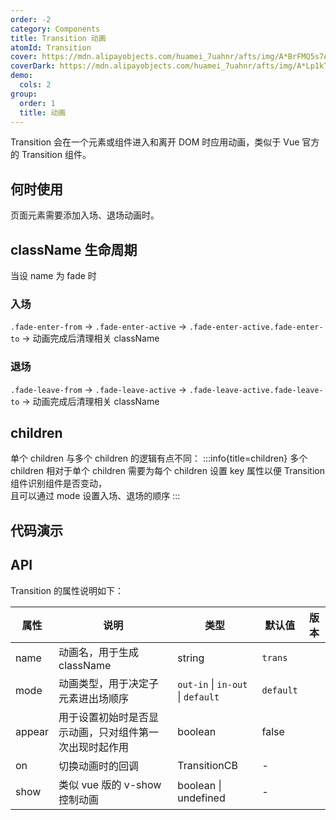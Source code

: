 ```yaml
---
order: -2
category: Components
title: Transition 动画
atomId: Transition
cover: https://mdn.alipayobjects.com/huamei_7uahnr/afts/img/A*BrFMQ5s7AAQAAAAAAAAAAAAADrJ8AQ/original
coverDark: https://mdn.alipayobjects.com/huamei_7uahnr/afts/img/A*Lp1kTYmSsgoAAAAAAAAAAAAADrJ8AQ/original
demo:
  cols: 2
group:
  order: 1
  title: 动画
---
```


Transition 会在一个元素或组件进入和离开 DOM 时应用动画，类似于 Vue 官方的 Transition 组件。

## 何时使用

页面元素需要添加入场、退场动画时。

## className 生命周期

当设 name 为 fade 时

### 入场

`.fade-enter-from` -> `.fade-enter-active` -> `.fade-enter-active.fade-enter-to` -> 动画完成后清理相关 className

### 退场

`.fade-leave-from` -> `.fade-leave-active` -> `.fade-leave-active.fade-leave-to` -> 动画完成后清理相关 className

## children

单个 children 与多个 children 的逻辑有点不同：
:::info{title=children}
多个 children 相对于单个 children 需要为每个 children 设置 key 属性以便 Transition 组件识别组件是否变动，  
且可以通过 mode 设置入场、退场的顺序
:::

## 代码演示

<!-- prettier-ignore -->
<code src="./demo/all.tsx"></code>
<code src="./demo/basic.tsx"></code>
<code src="./demo/appear.tsx"></code>
<code src="./demo/mode.tsx"></code>
<code src="./demo/on.tsx"></code>
<code src="./demo/adpter.tsx"></code>
<code src="./demo/input.tsx"></code>
<code src="./demo/show.tsx"></code>
<code src="./demo/expired.tsx"></code>
<code src="./demo/show-appear.tsx"></code>
<code src="./demo/animation.tsx"></code>

## API

Transition 的属性说明如下：

| 属性   | 说明                                                   | 类型                              | 默认值    | 版本 |
| ------ | ------------------------------------------------------ | --------------------------------- | --------- | ---- |
| name   | 动画名，用于生成 className                             | string                            | `trans`   |      |
| mode   | 动画类型，用于决定子元素进出场顺序                     | `out-in` \| `in-out` \| `default` | `default` |      |
| appear | 用于设置初始时是否显示动画，只对组件第一次出现时起作用 | boolean                           | false     |
| on     | 切换动画时的回调                                       | TransitionCB                      | -         |      |
| show   | 类似 vue 版的 v-show 控制动画                          | boolean \| undefined              | -         |      |
